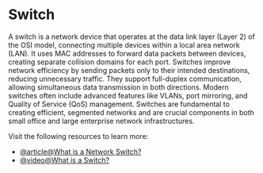 # Switch

A switch is a network device that operates at the data link layer (Layer 2) of the OSI model, connecting multiple devices within a local area network (LAN). It uses MAC addresses to forward data packets between devices, creating separate collision domains for each port. Switches improve network efficiency by sending packets only to their intended destinations, reducing unnecessary traffic. They support full-duplex communication, allowing simultaneous data transmission in both directions. Modern switches often include advanced features like VLANs, port mirroring, and Quality of Service (QoS) management. Switches are fundamental to creating efficient, segmented networks and are crucial components in both small office and large enterprise network infrastructures.

Visit the following resources to learn more:

- [@article@What is a Network Switch?](https://www.cloudflare.com/en-gb/learning/network-layer/what-is-a-network-switch/)
- [@video@What is a Switch?](https://www.youtube.com/watch?v=9eH16Fxeb9o)